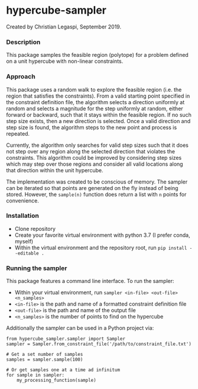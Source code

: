 # hypercube-sampler
Created by Christian Legaspi, September 2019.

### Description
This package samples the feasible region (polytope) for a problem 
defined on a unit hypercube with non-linear constraints.

### Approach
This package uses a random walk to explore the feasible region (i.e.
the region that satisfies the constraints). From a valid starting point
specified in the constraint definition file, the algorithm selects a
direction uniformly at random and selects a magnitude for the step
uniformly at random, either forward or backward, such that it stays 
within the feasible region. If no such step size exists, then a new 
direction is selected. Once a valid direction and step size is found, 
the algorithm steps to the new point and process is repeated.

Currently, the algorithm only searches for valid step sizes such that
it does not step over any region along the selected direction that
violates the constraints. This algorithm could be improved by 
considering step sizes which may step over those regions and consider
all valid locations along that direction within the unit hypercube.

The implementation was created to be conscious of memory. The sampler
can be iterated so that points are generated on the fly instead of
being stored. However, the `sample(n)` function does return
a list with `n` points for convenience.

### Installation
- Clone repository
- Create your favorite virtual environment with python 3.7
  (I prefer conda, myself)
- Within the virtual environment and the repository root, 
  run `pip install --editable .`

### Running the sampler
This package features a command line interface. To run the sampler:
- Within your virtual environment, run `sampler <in-file> <out-file> <n_samples>`
- `<in-file>` is the path and name of a formatted constraint definition file
- `<out-file>` is the path and name of the output file
- `<n_samples>` is the number of points to find on the hypercube

Additionally the sampler can be used in a Python project via:

```
from hypercube_sampler.sampler import Sampler
sampler = Sampler.from_constraint_file('/path/to/constraint_file.txt')

# Get a set number of samples
samples = sampler.sample(100)

# Or get samples one at a time ad infinitum
for sample in sampler:
    my_processing_function(sample)
```

